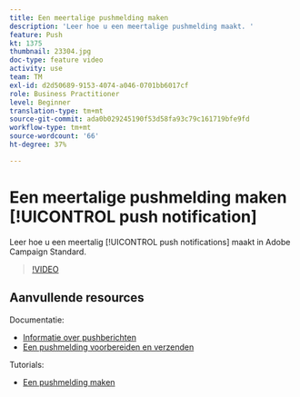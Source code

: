 ```yaml
---
title: Een meertalige pushmelding maken
description: 'Leer hoe u een meertalige pushmelding maakt. '
feature: Push
kt: 1375
thumbnail: 23304.jpg
doc-type: feature video
activity: use
team: TM
exl-id: d2d50689-9153-4074-a046-0701bb6017cf
role: Business Practitioner
level: Beginner
translation-type: tm+mt
source-git-commit: ada0b029245190f53d58fa93c79c161719bfe9fd
workflow-type: tm+mt
source-wordcount: '66'
ht-degree: 37%

---
```


# Een meertalige pushmelding maken [!UICONTROL push notification]

Leer hoe u een meertalig [!UICONTROL push notifications] maakt in Adobe Campaign Standard.

>[!VIDEO](https://video.tv.adobe.com/v/23304?quality=12)

## Aanvullende resources

Documentatie:

* [Informatie over pushberichten](https://docs.adobe.com/content/help/en/campaign-standard/using/communication-channels/push-notifications/about-push-notifications.html)
* [Een pushmelding voorbereiden en verzenden](https://docs.adobe.com/content/help/en/campaign-standard/using/communication-channels/push-notifications/preparing-and-sending-a-push-notification.html)

Tutorials:

* [Een pushmelding maken](/help/communication-channels/mobile/push-notifications/creating-a-push-notification.md)
